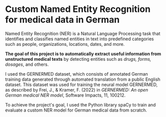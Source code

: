 # Custom Named Entity Recognition for medical data in German

Named Entity Recognition (NER) is a Natural Language Processing task that identifies and classifies named entities in text into predefined categories such as people, organizations, locations, dates, and more. 

**The goal of this project is to automatically extract useful information from unstructured medical texts** by detecting entities such as _drugs, forms, dosages_, and others. 

I used the GERNERMED dataset, which consists of annotated German training data generated through automated translation from a public English dataset. This dataset was used for training the neural model GERNERMED, as described by Frei, J., & Kramer, F. (2022) in _GERNERMED: An open German medical NER model_, Software Impacts, 11, 100212.

To achieve the project's goal, I used the Python library spaCy to train and evaluate a custom NER model for German medical data from scratch.
